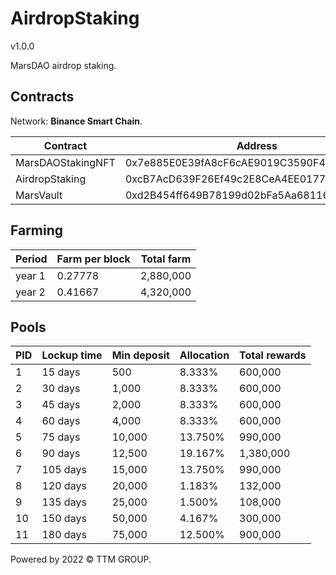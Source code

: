 # AirdropStaking
v1.0.0

MarsDAO airdrop staking.

## Contracts

Network: **Binance Smart Chain**.

| Contract          | Address                                    |
| ----------------- | ------------------------------------------ |
| MarsDAOStakingNFT | 0x7e885E0E39fA8cF6cAE9019C3590F4B771ceb838 |
| AirdropStaking    | 0xcB7AcD639F26Ef49c2E8CeA4EE0177DAFc577ce4 |
| MarsVault         | 0xd2B454ff649B78199d02bFa5Aa68116484a4dA80 |

## Farming

| Period | Farm per block | Total farm |
| ------ | -------------- | ---------- |
| year 1 | 0.27778        | 2,880,000  |
| year 2 | 0.41667        | 4,320,000  |

## Pools

| PID | Lockup time | Min deposit | Allocation | Total rewards |
| --- | ----------- | ----------- | ---------- | ------------- |
| 1   | 15 days     | 500         |  8.333%    | 600,000       |
| 2   | 30 days     | 1,000       |  8.333%    | 600,000       |
| 3   | 45 days     | 2,000       |  8.333%    | 600,000       |
| 4   | 60 days     | 4,000       |  8.333%    | 600,000       |
| 5   | 75 days     | 10,000      | 13.750%    | 990,000       |
| 6   | 90 days     | 12,500      | 19.167%    | 1,380,000     |
| 7   | 105 days    | 15,000      | 13.750%    | 990,000       |
| 8   | 120 days    | 20,000      |  1.183%    | 132,000       |
| 9   | 135 days    | 25,000      |  1.500%    | 108,000       |
| 10  | 150 days    | 50,000      |  4.167%    | 300,000       |
| 11  | 180 days    | 75,000      | 12.500%    | 900,000       |

Powered by 2022 © TTM GROUP.

